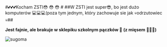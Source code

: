 #💕💕💕Kocham ZSTI😳 😳 😳 #
##W ZSTI jest super😎, bo jest dużo komputerów 💻💻💻(poza tym jednym, który zachowuje sie jak 💀odrzutowiec💀##

**Jest fajnie, ale brakuje w sklepiku szkolnym pączków 🍩 (z mięsem 🍖😳😳)**

![sugoma]("pawelek.png")
